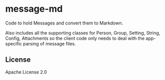 # message-md

 Code to hold Messages and convert them to Markdown.
 
 Also includes all the supporting classes for Person, Group, Setting, String, Config, Attachments so the client code only needs to deal with the app-specific parsing of message files.

 ## License

 Apache License 2.0
